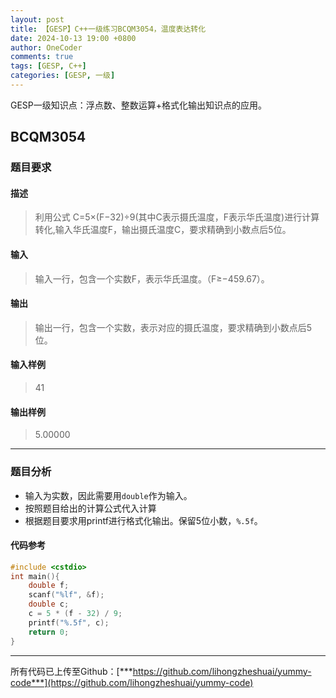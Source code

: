 ```yaml
---
layout: post
title: 【GESP】C++一级练习BCQM3054，温度表达转化
date: 2024-10-13 19:00 +0800
author: OneCoder
comments: true
tags: [GESP, C++]
categories: [GESP, 一级]
---
```

GESP一级知识点：浮点数、整数运算+格式化输出知识点的应用。

<!--more-->

## BCQM3054

### 题目要求

#### 描述

>利用公式 C=5×(F−32)÷9(其中C表示摄氏温度，F表示华氏温度)进行计算转化,输入华氏温度F，输出摄氏温度C，要求精确到小数点后5位。

#### 输入

>输入一行，包含一个实数F，表示华氏温度。（F≥−459.67）。

#### 输出

>输出一行，包含一个实数，表示对应的摄氏温度，要求精确到小数点后5位。

#### 输入样例

>41

#### 输出样例

>5.00000

---

### 题目分析

- 输入为实数，因此需要用`double`作为输入。
- 按照题目给出的计算公式代入计算
- 根据题目要求用printf进行格式化输出。保留5位小数，`%.5f`。

#### 代码参考

```cpp
#include <cstdio>
int main(){
	double f;
	scanf("%lf", &f);
	double c;
	c = 5 * (f - 32) / 9;
	printf("%.5f", c);
	return 0; 
}
```

---

所有代码已上传至Github：[***https://github.com/lihongzheshuai/yummy-code***](https://github.com/lihongzheshuai/yummy-code)
